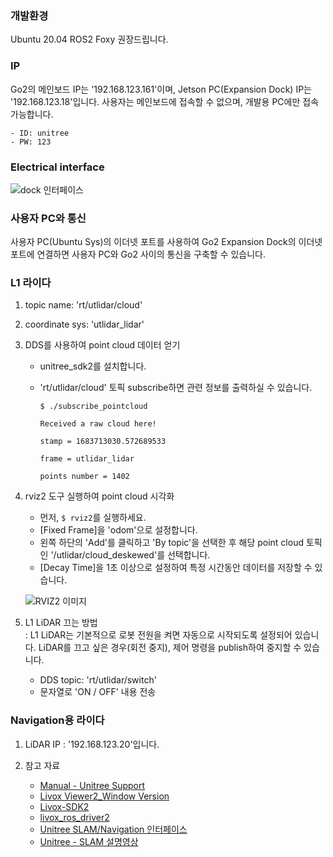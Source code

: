 ### 개발환경
Ubuntu 20.04 ROS2 Foxy 권장드립니다.

### IP
Go2의 메인보드 IP는 '192.168.123.161'이며, Jetson PC(Expansion Dock) IP는 '192.168.123.18'입니다. 사용자는 메인보드에 접속할 수 없으며, 개발용 PC에만 접속 가능합니다.  

    - ID: unitree  
    - PW: 123

### Electrical interface

![dock 인터페이스](/YMO-support/images/go2_electrical_interface.png)

### 사용자 PC와 통신
사용자 PC(Ubuntu Sys)의 이더넷 포트를 사용하여 Go2 Expansion Dock의 이더넷 포트에 연결하면 사용자 PC와 Go2 사이의 통신을 구축할 수 있습니다.

### L1 라이다
1. topic name: 'rt/utlidar/cloud'
2. coordinate sys: 'utlidar_lidar'
3. DDS를 사용하여 point cloud 데이터 얻기
    - unitree_sdk2를 설치합니다.
    - 'rt/utlidar/cloud' 토픽 subscribe하면 관련 정보를 출력하실 수 있습니다. 

        ```
        $ ./subscribe_pointcloud  
        ```  
        ```
        Received a raw cloud here!  
        ```  
        ```
        stamp = 1683713030.572689533  
        ```  
        ```
        frame = utlidar_lidar  
        ```  
        ```
        points number = 1402
        ```  

4. rviz2 도구 실행하여 point cloud 시각화
    - 먼저, ```$ rviz2```를 실행하세요.
    - [Fixed Frame]을 'odom'으로 설정합니다.
    - 왼쪽 하단의 'Add'를 클릭하고 'By topic'을 선택한 후 해당 point cloud 토픽인 '/utlidar/cloud_deskewed'를 선택합니다. 
    - [Decay Time]을 1초 이상으로 설정하여 특정 시간동안 데이터를 저장할 수 있습니다. 
    
    ![RVIZ2 이미지](/YMO-support/images/go2_rviz2.png)

5. L1 LiDAR 끄는 방법  
: L1 LiDAR는 기본적으로 로봇 전원을 켜면 자동으로 시작되도록 설정되어 있습니다. LiDAR를 끄고 싶은 경우(회전 중지), 제어 명령을 publish하여 중지할 수 있습니다. 
    - DDS topic: 'rt/utlidar/switch'
    - 문자열로 'ON / OFF' 내용 전송

### Navigation용 라이다
1. LiDAR IP
: '192.168.123.20'입니다.

2. 참고 자료
    - [Manual - Unitree Support](https://support.unitree.com/home/en/G1_developer/lidar_Instructions)
    - [Livox Viewer2_Window Version](https://www.livoxtech.com/mobile/downloads) 
    - [Livox-SDK2](https://github.com/Livox-SDK/Livox-SDK2)
    - [livox_ros_driver2](https://github.com/Livox-SDK/livox_ros_driver2)
    - [Unitree SLAM/Navigation 인터페이스](https://support.unitree.com/home/en/developer/SLAM%20and%20Navigation_service)
    - [Unitree - SLAM 설명영상](https://www.bilibili.com/video/BV1kyymYWENd/?buvid=XUE9766E8663F0CF09546CE5B13781F280523)